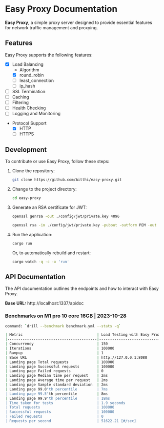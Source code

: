 # Easy Proxy Documentation

**Easy Proxy**, a simple proxy server designed to provide essential features for network traffic management and proxying.

## Features

Easy Proxy supports the following features:

- [x] Load Balancing
  - Algorithm
  - [x] round_robin
  - [ ] least_connection
  - [ ] ip_hash
- [ ] SSL Termination
- [ ] Caching
- [ ] Filtering
- [ ] Health Checking
- [ ] Logging and Monitoring
- Protocol Support
  - [x] HTTP
  - [ ] HTTPS

## Development

To contribute or use Easy Proxy, follow these steps:

1. Clone the repository:
   ```sh
   git clone https://github.com/Aitthi/easy-proxy.git
   ```
2. Change to the project directory:
   ```sh
   cd easy-proxy
   ```
3. Generate an RSA certificate for JWT:
   ```sh
   openssl genrsa -out ./config/jwt/private.key 4096
   ```
   ```sh
   openssl rsa -in ./config/jwt/private.key -pubout -outform PEM -out ./config/jwt/public.key
   ```
4. Run the application:
   ```sh
   cargo run
   ```
   Or, to automatically rebuild and restart:
   ```sh
   cargo watch -q -c -x 'run'
   ```

## API Documentation

The API documentation outlines the endpoints and how to interact with Easy Proxy.

**Base URL:** http://localhost:1337/apidoc

### Benchmarks on M1 pro 10 core 16GB | 2023-10-28
```sh 
command: `drill --benchmark benchmark.yml --stats -q`

| Metric                                  | Load Testing with Easy Proxy         | Load Testing directly to the backend |
|-----------------------------------------|--------------------------------------|--------------------------------------|
| Concurrency                             | 150                                  | 150                                  |
| Iterations                              | 100000                               | 100000                               |
| Rampup                                  | 1                                    | 1                                    |
| Base URL                                | http://127.0.0.1:8088                | http://127.0.0.1:3002                |
| Landing page Total requests             | 100000                               | 100000                               |
| Landing page Successful requests        | 100000                               | 100000                               |
| Landing page Failed requests            | 0                                    | 0                                    |
| Landing page Median time per request    | 2ms                                  | 1ms                                  |
| Landing page Average time per request   | 2ms                                  | 1ms                                  |
| Landing page Sample standard deviation  | 2ms                                  | 1ms                                  |
| Landing page 99.0'th percentile         | 7ms                                  | 3ms                                  |
| Landing page 99.5'th percentile         | 8ms                                  | 4ms                                  |
| Landing page 99.9'th percentile         | 18ms                                 | 10ms                                 |
| Time taken for tests                    | 1.9 seconds                          | 1.8 seconds                          |
| Total requests                          | 100000                               | 100000                               |
| Successful requests                     | 100000                               | 100000                               |
| Failed requests                         | 0                                    | 0                                    |
| Requests per second                     | 51622.21 [#/sec]                     | 57096.73 [#/sec]                     |
```
